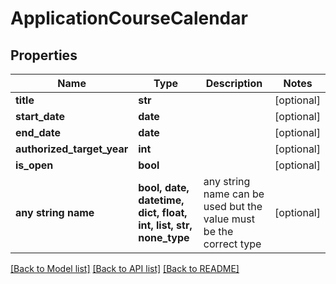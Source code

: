 # ApplicationCourseCalendar


## Properties
Name | Type | Description | Notes
------------ | ------------- | ------------- | -------------
**title** | **str** |  | [optional] 
**start_date** | **date** |  | [optional] 
**end_date** | **date** |  | [optional] 
**authorized_target_year** | **int** |  | [optional] 
**is_open** | **bool** |  | [optional] 
**any string name** | **bool, date, datetime, dict, float, int, list, str, none_type** | any string name can be used but the value must be the correct type | [optional]

[[Back to Model list]](../README.md#documentation-for-models) [[Back to API list]](../README.md#documentation-for-api-endpoints) [[Back to README]](../README.md)


